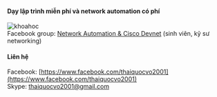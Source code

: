 #### Dạy lập trình miễn phí và network automation có phí
![khoahoc](https://scontent.fsgn2-1.fna.fbcdn.net/v/t1.0-9/132065720_1135071573617891_8160983629105542981_o.jpg?_nc_cat=107&ccb=2&_nc_sid=825194&_nc_ohc=A5RdLHXcudAAX8dh6HC&_nc_ht=scontent.fsgn2-1.fna&oh=44c9f3de774593fb5137aa10a545af85&oe=600BBD0C)  
Facebook group: [Network Automation & Cisco Devnet](https://www.facebook.com/groups/networkautomation2001/) (sinh viên, kỹ sư networking)        

#### Liên hệ
Facebook: [https://www.facebook.com/thaiquocvo2001](https://www.facebook.com/thaiquocvo2001)          
Skype: thaiquocvo2001@gmail.com   
